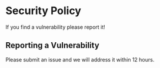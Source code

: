 # Security Policy

If you find a vulnerability please report it!

## Reporting a Vulnerability

Please submit an issue and we will address it within 12 hours.
